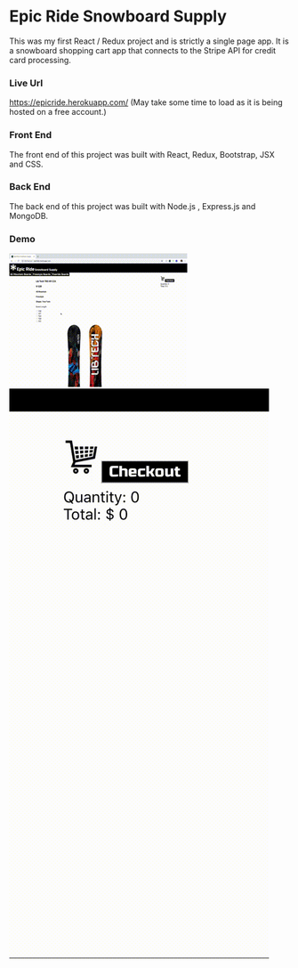 # Epic Ride Snowboard Supply

This was my first React / Redux project and is strictly a single page app. It is a snowboard shopping cart app that connects to the Stripe API for credit card processing.

### Live Url ###

https://epicride.herokuapp.com/   (May take some time to load as it is being hosted on a free account.)

### Front End ###

The front end of this project was built with React, Redux, Bootstrap, JSX and CSS.

### Back End ###

The back end of this project was built with Node.js , Express.js and MongoDB. 

### Demo ###

![](epicride.gif) <br/>
![](checkout.gif)
